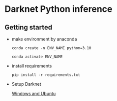 # Darknet Python inference

## Getting started

- make environment by anaconda

    `conda create -n ENV_NAME python=3.10`

    `conda activate ENV_NAME`

- install requirements

    `pip install -r requirements.txt`

- Setup Darknet

    [Windows and Ubuntu](https://techzizou.com/yolo-installation-on-windows-and-linux/)

